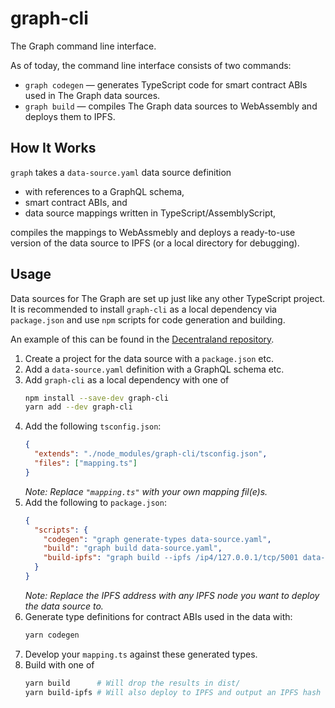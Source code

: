 # graph-cli

The Graph command line interface.

As of today, the command line interface consists of two commands:

- `graph codegen` — generates TypeScript code for smart contract ABIs used in The Graph data sources.
- `graph build` — compiles The Graph data sources to WebAssembly and deploys them to IPFS.

## How It Works

`graph` takes a `data-source.yaml` data source definition

- with references
  to a GraphQL schema,
- smart contract ABIs, and
- data source mappings written in TypeScript/AssemblyScript,

compiles the mappings to WebAssmebly and deploys a ready-to-use
version of the data source to IPFS (or a local directory for
debugging).

## Usage

Data sources for The Graph are set up just like any other TypeScript
project. It is recommended to install `graph-cli` as a local dependency
via `package.json` and use `npm` scripts for code generation and
building.

An example of this can be found in the [Decentraland repository](https://github.com/graphprotocol/decentraland/).

1.  Create a project for the data source with a `package.json` etc.
2.  Add a `data-source.yaml` definition with a GraphQL schema etc.
3.  Add `graph-cli` as a local dependency with one of
    ```bash
    npm install --save-dev graph-cli
    yarn add --dev graph-cli
    ```
4.  Add the following `tsconfig.json`:
    ```json
    {
      "extends": "./node_modules/graph-cli/tsconfig.json",
      "files": ["mapping.ts"]
    }
    ```
    _Note: Replace `"mapping.ts"` with your own mapping fil(e)s._
5.  Add the following to `package.json`:
    ```json
    {
      "scripts": {
        "codegen": "graph generate-types data-source.yaml",
        "build": "graph build data-source.yaml",
        "build-ipfs": "graph build --ipfs /ip4/127.0.0.1/tcp/5001 data-source.yaml"
      }
    }
    ```
    _Note: Replace the IPFS address with any IPFS node you want to deploy the data source to._
6.  Generate type definitions for contract ABIs used in the data
    with:
    ```bash
    yarn codegen
    ```
7.  Develop your `mapping.ts` against these generated types.
8.  Build with one of
    ```sh
    yarn build      # Will drop the results in dist/
    yarn build-ipfs # Will also deploy to IPFS and output an IPFS hash
    ```
